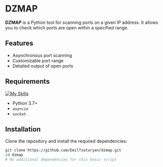 # DZMAP

**DZMAP** is a Python tool for scanning ports on a given IP address. It allows you to check which ports are open within a specified range.

## Features

- Asynchronous port scanning
- Customizable port range
- Detailed output of open ports

## Requirements
[![My Skills](https://skillicons.dev/icons?i=python)](https://skillicons.dev)
- Python 3.7+
- `asyncio`
- `socket`

## Installation

Clone the repository and install the required dependencies:

```bash
git clone https://github.com/EmilTsaturyan/dzmap.git
cd dzmap
# No additional dependencies for this basic script
